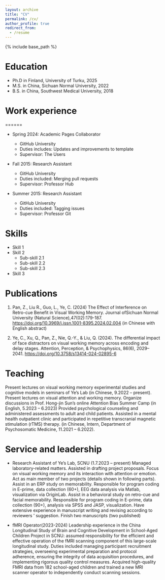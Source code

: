 ```yaml
---
layout: archive
title: "CV"
permalink: /cv/
author_profile: true
redirect_from:
  - /resume
---
```


{% include base_path %}

Education
======
* Ph.D in Finland, University of Turku, 2025 
* M.S. in China, Sichuan Normal University, 2022
* B.S. in China, Southwest Medical University, 2018

# Work experience
======
* Spring 2024: Academic Pages Collaborator
  * GitHub University
  * Duties includes: Updates and improvements to template
  * Supervisor: The Users

* Fall 2015: Research Assistant
  * GitHub University
  * Duties included: Merging pull requests
  * Supervisor: Professor Hub

* Summer 2015: Research Assistant
  * GitHub University
  * Duties included: Tagging issues
  * Supervisor: Professor Git
  
Skills
======
* Skill 1
* Skill 2
  * Sub-skill 2.1
  * Sub-skill 2.2
  * Sub-skill 2.3
* Skill 3

Publications
======
1. Pan, Z., Liu R., Guo, L., Ye, C. (2024) The Effect of Interference on Retro-cue Benefit in Visual Working Memory. Journal ofSichuan Normal University (Natural Science),47(02):179-187. https://doi.org/10.3969/j.issn.1001-8395.2024.02.004 (in Chinese with English abstract)

2. Ye, C., Xu, Q., Pan, Z., Nie, Q.-Y., & Liu, Q. (2024). The differential impact of face distractors on visual working memory across encoding and delay stages. Attention, Perception, & Psychophysics, 86(6), 2029–2041. https://doi.org/10.3758/s13414-024-02895-6

  
Teaching
======
  Present lectures on visual working memory experimental studies and cognitive models in seminars of Ye’s Lab (in Chinese, 9.2022 – present).
  Present lectures on visual attention and working memory. Organize discussions in Prof. Hong-jin Sun’s online Attention Bias Summer Camp (in English, 5.2023 – 6.2023)
  Provided psychological counseling and administered assessments to adult and child patients. Assisted in a mental health outpatient clinic and participated in repetitive transcranial magnetic stimulation (rTMS) therapy. (in Chinese, Intern, Department of Psychosomatic Medicine, 11.2021 – 6.2022).
  
Service and leadership
======
* Research Assistant of Ye’s Lab, SCNU (1.7.2023 – present)
  Managed laboratory-related matters.
  Assisted in drafting project proposals.
  Focus on visual working memory and its interaction with attention or emotion.
  Act as main member of two projects (details shown in following parts).
  Assist in an ERP study on memorability. Responsible for program coding in E-prime, data collection (60+), EEG data analysis via Matlab, visualization via OriginLab.
  Assist in a behavioral study on retro-cue and facial memorability. Responsible for program coding in E-prime, data collection (90+), analysis via SPSS and JASP, visualization.
  Have extensive experience in manuscript writing and revising according to reviewers ’ suggestion. Finish two manuscripts (two published)


* fMRI Operator(2023-2024)
  Leadership experience in the China Longitudinal Study of Brain and Cognitive Development in School-Aged Children Project in SCNU: assumed responsibility for the efficient and effective operation of the fMRI scanning component of this large-scale longitudinal study. Duties included managing participant recruitment strategies, overseeing experimental preparation and protocol adherence, ensuring the integrity of data acquisition procedures, and implementing rigorous quality control measures. Acquired high-quality FMRI data from 182 school-aged children and trained a new MRI scanner operator to independently conduct scanning sessions.
